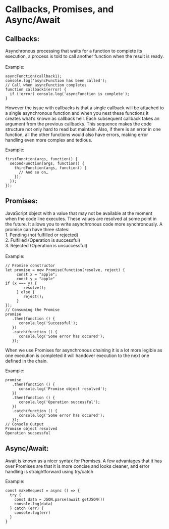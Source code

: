 <h1><b>Callbacks, Promises, and Async/Await</b></h1>

<h2><b>Callbacks:</b></h2> Asynchronous processing that waits for a function to complete its execution, a process is told to call another function when the result is ready.
<br>
<br>
Example:

```
asyncFunction(callback1);
console.log('asyncFunction has been called');
// Call when asyncFunction completes
function callback1(error) {
  if (!error) console.log('asyncFunction is complete');
}
```

However the issue with callbacks is that a single callback will be attached to a single asynchronous function and when you nest these functions it creates what’s known as callback hell. Each subsequent callback takes an argument from the previous callbacks. This sequence makes the code structure not only hard to read but maintain. Also, if there is an error in one function, all the other functions would also have errors, making error handling even more complex and tedious. 

Example:
``` 
firstFunction(args, function() {
  secondFunction(args, function() {
    thirdFunction(args, function() {
      // And so on…
    });
  });
});
```

<h2><b>Promises:</b></h2>  JavaScript object with a value that may not be available at the moment when the code line executes. These values are resolved at some point in the future. It allows you to write asynchronous code more synchronously. A promise can have three states: 
<br>
1. Pending (not fulfilled or rejected)
<br>
2. Fulfilled (Operation is successful)
<br>
3. Rejected (Operation is unsuccessful)
<br>
<br>
Example:
<br>

```
// Promise constructor
let promise = new Promise(function(resolve, reject) {
     const x = "apple";
     const y = "apple"
if (x === y) {
        resolve();
     } else {
        reject();
     }
});
// Consuming the Promise
promise
   .then(function () {
      console.log('Successful');
   })
   .catch(function () {
      console.log('Some error has occured');
   });
```

When we use Promises for asynchronous chaining it is a lot more legible as one execution is completed it will handover execution to the next one defined in the chain. 

Example:
```
promise
   .then(function () {
      console.log('Promise object resolved');
   })
   .then(function () {
      console.log('Operation successful');
   })
   .catch(function () {
      console.log('Some error has occured');
   });
// Console Output
Promise object resolved
Operation sucsessful
```

<h2><b>Async/Await:</b></h2>  Await is known as a nicer syntax for Promises. A few advantages that it has over Promises are that it is more concise and looks cleaner, and error handling is straightforward using try/catch 

Example: 
```
const makeRequest = async () => {
  try {
    const data = JSON.parse(await getJSON())
    console.log(data)
  } catch (err) {
    console.log(err)
  }
}
```

